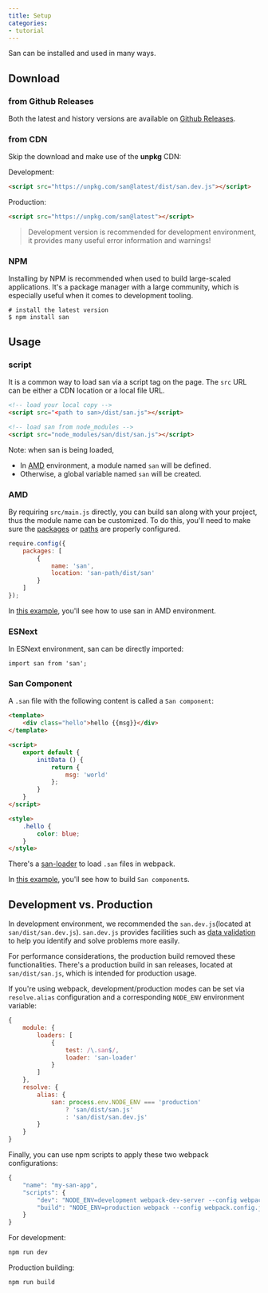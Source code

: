 ```yaml
---
title: Setup
categories:
- tutorial
---
```


San can be installed and used in many ways.


Download
-----

### from Github Releases

Both the latest and history versions are available on [Github Releases](https://github.com/baidu/san/releases).

### from CDN

Skip the download and make use of the **unpkg** CDN:

Development:

```html
<script src="https://unpkg.com/san@latest/dist/san.dev.js"></script>
```

Production:

```html
<script src="https://unpkg.com/san@latest"></script>
```

> Development version is recommended for development environment, it provides many useful error information and warnings!

### NPM

Installing by NPM is recommended when used to build large-scaled applications.
It's a package manager with a large community, which is especially useful when it comes to development tooling.

```shell
# install the latest version
$ npm install san
```

Usage
-----


### script

It is a common way to load san via a script tag on the page. The `src` URL can be either a CDN location or a local file URL.


```html
<!-- load your local copy -->
<script src="<path to san>/dist/san.js"></script>

<!-- load san from node_modules -->
<script src="node_modules/san/dist/san.js"></script>
```

Note: when san is being loaded,

- In [AMD](https://requirejs.org) environment, a module named `san` will be defined.
- Otherwise, a global variable named `san` will be created.


### AMD

By requiring `src/main.js` directly, you can build san along with your project, thus the module name can be customized.
To do this, you'll need to make sure the [packages](https://requirejs.org/docs/api.html#config-packages) or [paths](https://requirejs.org/docs/api.html#config-paths) are properly configured.

```js
require.config({
    packages: [
        {
            name: 'san',
            location: 'san-path/dist/san'
        }
    ]
});
```

In [this example](https://github.com/baidu/san/tree/master/example/todos-amd), you'll see how to use san in AMD environment.

### ESNext

In ESNext environment, san can be directly imported:

```
import san from 'san';
```

### San Component

A `.san` file with the following content is called a `San component`:

```html
<template>
    <div class="hello">hello {{msg}}</div>
</template>

<script>
    export default {
        initData () {
            return {
                msg: 'world'
            };
        }
    }
</script>

<style>
    .hello {
        color: blue;
    }
</style>
```

There's a [san-loader](https://github.com/ecomfe/san-loader) to load `.san` files in webpack.

In [this example](https://github.com/baidu/san/tree/master/example/todos-esnext), you'll see how to build `San component`s.

Development vs. Production
----------

In development environment, we recommended the `san.dev.js`(located at `san/dist/san.dev.js`).
`san.dev.js` provides facilities such as [data validation](/san/tutorial/data-checking/) to help you identify and solve problems more easily.

For performance considerations, the production build removed these functionalities.
There's a production build in san releases, located at `san/dist/san.js`, which is intended for production usage.

If you're using webpack, development/production modes can be set via `resolve.alias` configuration and a corresponding `NODE_ENV` environment variable:

```js
{
    module: {
        loaders: [
            {
                test: /\.san$/,
                loader: 'san-loader'
            }
        ]
    },
    resolve: {
        alias: {
            san: process.env.NODE_ENV === 'production'
                ? 'san/dist/san.js'
                : 'san/dist/san.dev.js'
        }
    }
}
```

Finally, you can use npm scripts to apply these two webpack configurations:

```js
{
    "name": "my-san-app",
    "scripts": {
        "dev": "NODE_ENV=development webpack-dev-server --config webpack.config.js",
        "build": "NODE_ENV=production webpack --config webpack.config.js"
    }
}
```

For development:

```sh
npm run dev
```

Production building:

```sh
npm run build
```
